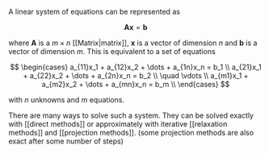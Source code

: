 A linear system of equations can be represented as

$$
\mathbf{Ax} = \mathbf{b}
$$

where $\mathbf{A}$ is a $m \times n$ [[Matrix|matrix]], $\mathbf{x}$ is a vector of dimension $n$
and $\mathbf{b}$ is a vector of dimension $m$.
This is equivalent to a set of equations

$$
\begin{cases}
a_{11}x_1 + a_{12}x_2 + \dots + a_{1n}x_n = b_1 \\
a_{21}x_1 + a_{22}x_2 + \dots + a_{2n}x_n = b_2 \\
\quad \vdots \\
a_{m1}x_1 + a_{m2}x_2 + \dots + a_{mn}x_n = b_m \\
\end{cases}
$$

with $n$ unknowns and $m$ equations.

There are many ways to solve such a system.
They can be solved exactly with [[direct methods]]
or approximately with iterative [[relaxation methods]] and [[projection methods]].
(some projection methods are also exact after some number of steps)